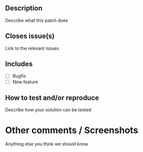 ## Description

Describe what this patch does

## Closes issue(s)

Link to the relevant issues

## Includes
- [ ] Bugfix
- [ ] New feature

## How to test and/or reproduce

Describe how your solution can be tested

# Other comments / Screenshots

Anything else you think we should know